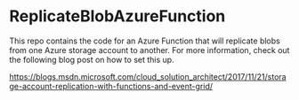 # ReplicateBlobAzureFunction
This repo contains the code for an Azure Function that will replicate blobs from one Azure storage account to another. For more information, check out the following blog post on how to set this up.

https://blogs.msdn.microsoft.com/cloud_solution_architect/2017/11/21/storage-account-replication-with-functions-and-event-grid/
